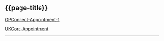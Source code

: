 ## {{page-title}}

<i class="fa fa-link"></i> [GPConnect-Appointment-1](https://fhir.nhs.uk/STU3/StructureDefinition/GPConnect-Appointment-1)

<i class="fa fa-link"></i> [UKCore-Appointment](https://simplifier.net/guide/uk-core-implementation-guide-stu3-sequence/Home/ProfilesandExtensions/Profile-UKCore-Appointment)

---